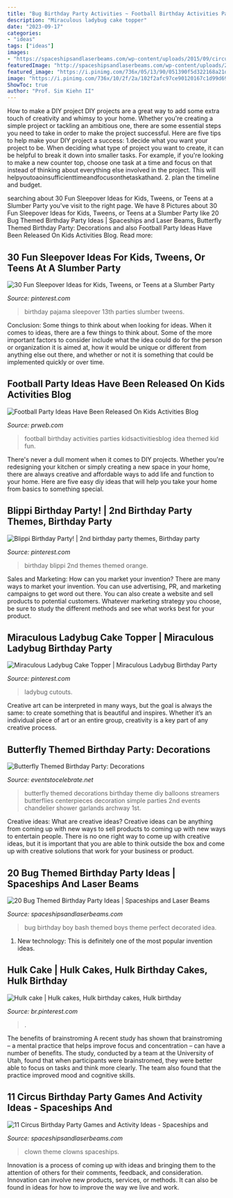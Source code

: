 ```yaml
---
title: "Bug Birthday Party Activities ~ Football Birthday Activities Parties Kidsactivitiesblog Idea Themed Kid Fun"
description: "Miraculous ladybug cake topper"
date: "2023-09-17"
categories:
- "ideas"
tags: ["ideas"]
images:
- "https://spaceshipsandlaserbeams.com/wp-content/uploads/2015/09/circus-birthday-party-games-activites.jpg.jpg"
featuredImage: "http://spaceshipsandlaserbeams.com/wp-content/uploads/2014/05/Boys-Bug-Bash-Birthday-Party-Decoration-Ideas.jpg"
featured_image: "https://i.pinimg.com/736x/05/13/90/051390f5d322168a21d2c763365523c5.jpg"
image: "https://i.pinimg.com/736x/10/2f/2a/102f2afc97ce90120167c1d99d6978e2.jpg"
ShowToc: true
author: "Prof. Sim Kiehn II"
---
```



How to make a DIY project
DIY projects are a great way to add some extra touch of creativity and whimsy to your home. Whether you're creating a simple project or tackling an ambitious one, there are some essential steps you need to take in order to make the project successful. Here are five tips to help make your DIY project a success: 
1.decide what you want your project to be. When deciding what type of project you want to create, it can be helpful to break it down into smaller tasks. For example, if you're looking to make a new counter top, choose one task at a time and focus on that instead of thinking about everything else involved in the project. This will helpyoutoaoinsufficienttimeandfocusonthetaskathand. 
2. plan the timeline and budget.

	

		
searching about 30 Fun Sleepover Ideas for Kids, Tweens, or Teens at a Slumber Party you've visit to the right page. We have 8 Pictures about 30 Fun Sleepover Ideas for Kids, Tweens, or Teens at a Slumber Party like 20 Bug Themed Birthday Party Ideas | Spaceships and Laser Beams, Butterfly Themed Birthday Party: Decorations and also Football Party Ideas Have Been Released On Kids Activities Blog. Read more:
		
    
## 30 Fun Sleepover Ideas For Kids, Tweens, Or Teens At A Slumber Party

<img loading=lazy src="https://i.pinimg.com/736x/05/13/90/051390f5d322168a21d2c763365523c5.jpg" onerror="this.onerror=null;this.src='https://tse1.mm.bing.net/th?id=OIP.I0xRCF8xnFV0RYE0VR7FywHaLH&amp;pid=15.1';" alt="30 Fun Sleepover Ideas for Kids, Tweens, or Teens at a Slumber Party">

_Source: pinterest.com_

>birthday pajama sleepover 13th parties slumber tweens. 

	

Conclusion: Some things to think about when looking for ideas.
When it comes to ideas, there are a few things to think about. Some of the more important factors to consider include what the idea could do for the person or organization it is aimed at, how it would be unique or different from anything else out there, and whether or not it is something that could be implemented quickly or over time.

    
## Football Party Ideas Have Been Released On Kids Activities Blog

<img loading=lazy src="http://ww1.prweb.com/prfiles/2013/09/27/11163002/kids-football-party-ideas.jpg" onerror="this.onerror=null;this.src='https://tse1.mm.bing.net/th?id=OIP.YD3bIggLzk9l4G1BD-PckAHaKl&amp;pid=15.1';" alt="Football Party Ideas Have Been Released On Kids Activities Blog">

_Source: prweb.com_

>football birthday activities parties kidsactivitiesblog idea themed kid fun. 

	

There's never a dull moment when it comes to DIY projects. Whether you're redesigning your kitchen or simply creating a new space in your home, there are always creative and affordable ways to add life and function to your home. Here are five easy diy ideas that will help you take your home from basics to something special.

    
## Blippi Birthday Party! | 2nd Birthday Party Themes, Birthday Party

<img loading=lazy src="https://i.pinimg.com/736x/47/54/be/4754beab08efe5cfc9914bd47576db00.jpg" onerror="this.onerror=null;this.src='https://tse3.mm.bing.net/th?id=OIP.huNKOhDFrjemeTC1DMatUAHaJ3&amp;pid=15.1';" alt="Blippi Birthday Party! | 2nd birthday party themes, Birthday party">

_Source: pinterest.com_

>birthday blippi 2nd themes themed orange. 

	

Sales and Marketing: How can you market your invention?
There are many ways to market your invention. You can use advertising, PR, and marketing campaigns to get word out there. You can also create a website and sell products to potential customers. Whatever marketing strategy you choose, be sure to study the different methods and see what works best for your product.

    
## Miraculous Ladybug Cake Topper | Miraculous Ladybug Birthday Party

<img loading=lazy src="https://i.pinimg.com/736x/10/2f/2a/102f2afc97ce90120167c1d99d6978e2.jpg" onerror="this.onerror=null;this.src='https://tse3.mm.bing.net/th?id=OIP.Q_78lR0yzcYNwO0aUeRX9AHaJ3&amp;pid=15.1';" alt="Miraculous Ladybug Cake Topper | Miraculous Ladybug Birthday Party">

_Source: pinterest.com_

>ladybug cutouts. 

	

Creative art can be interpreted in many ways, but the goal is always the same: to create something that is beautiful and inspires. Whether it’s an individual piece of art or an entire group, creativity is a key part of any creative process.

    
## Butterfly Themed Birthday Party: Decorations

<img loading=lazy src="https://eventstocelebrate.net/wp-content/uploads/2013/07/Butterfly-Themed-Party-Butterfly-garlands-eventstocelebrate.net_-682x1024.jpg" onerror="this.onerror=null;this.src='https://tse2.mm.bing.net/th?id=OIP.gN3BhSdh06_qPKaIlbs7wwHaLH&amp;pid=15.1';" alt="Butterfly Themed Birthday Party: Decorations">

_Source: eventstocelebrate.net_

>butterfly themed decorations birthday theme diy balloons streamers butterflies centerpieces decoration simple parties 2nd events chandelier shower garlands archway 1st. 

	

Creative ideas: What are creative ideas?
Creative ideas can be anything from coming up with new ways to sell products to coming up with new ways to entertain people. There is no one right way to come up with creative ideas, but it is important that you are able to think outside the box and come up with creative solutions that work for your business or product.

    
## 20 Bug Themed Birthday Party Ideas | Spaceships And Laser Beams

<img loading=lazy src="http://spaceshipsandlaserbeams.com/wp-content/uploads/2014/05/Boys-Bug-Bash-Birthday-Party-Decoration-Ideas.jpg" onerror="this.onerror=null;this.src='https://tse1.mm.bing.net/th?id=OIP.1M_pn3jjrbnnw4XbK7djEwHaLG&amp;pid=15.1';" alt="20 Bug Themed Birthday Party Ideas | Spaceships and Laser Beams">

_Source: spaceshipsandlaserbeams.com_

>bug birthday boy bash themed boys theme perfect decorated idea. 

	

1) New technology: This is definitely one of the most popular invention ideas.

    
## Hulk Cake | Hulk Cakes, Hulk Birthday Cakes, Hulk Birthday

<img loading=lazy src="https://i.pinimg.com/736x/7f/c8/22/7fc822e3ae89010d9fb5b92814478894.jpg" onerror="this.onerror=null;this.src='https://tse4.mm.bing.net/th?id=OIP.EdKljx_dLLeER90RaroKHAHaJ3&amp;pid=15.1';" alt="Hulk cake | Hulk cakes, Hulk birthday cakes, Hulk birthday">

_Source: br.pinterest.com_

>. 

	

The benefits of brainstroming
A recent study has shown that brainstroming – a mental practice that helps improve focus and concentration – can have a number of benefits. The study, conducted by a team at the University of Utah, found that when participants were brainstromed, they were better able to focus on tasks and think more clearly. The team also found that the practice improved mood and cognitive skills.

    
## 11 Circus Birthday Party Games And Activity Ideas - Spaceships And

<img loading=lazy src="https://spaceshipsandlaserbeams.com/wp-content/uploads/2015/09/circus-birthday-party-games-activites.jpg.jpg" onerror="this.onerror=null;this.src='https://tse2.mm.bing.net/th?id=OIP.QtWpfgWH30uAhcMjcov9fwHaLH&amp;pid=15.1';" alt="11 Circus Birthday Party Games and Activity Ideas - Spaceships and">

_Source: spaceshipsandlaserbeams.com_

>clown theme clowns spaceships. 

	

Innovation is a process of coming up with ideas and bringing them to the attention of others for their comments, feedback, and consideration. Innovation can involve new products, services, or methods. It can also be found in ideas for how to improve the way we live and work.

